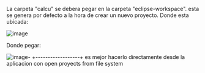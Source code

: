 La carpeta "calcu" se debera pegar en la carpeta "eclipse-workspace". esta se genera por defecto a la hora de crear un nuevo proyecto. 
Donde esta ubicada:

![image](https://github.com/Maretesus666/Calculadora-JAVA/assets/110875568/637116a3-d852-49eb-b841-b6a1e9fc3f84)

Donde pegar:

![image](https://github.com/Maretesus666/Calculadora-JAVA/assets/110875568/3cf8f6d5-3c74-4d86-ad2f-a9285287b979)-
+------------------+
es mejor hacerlo directamente desde la aplicacion con open proyects from file system
